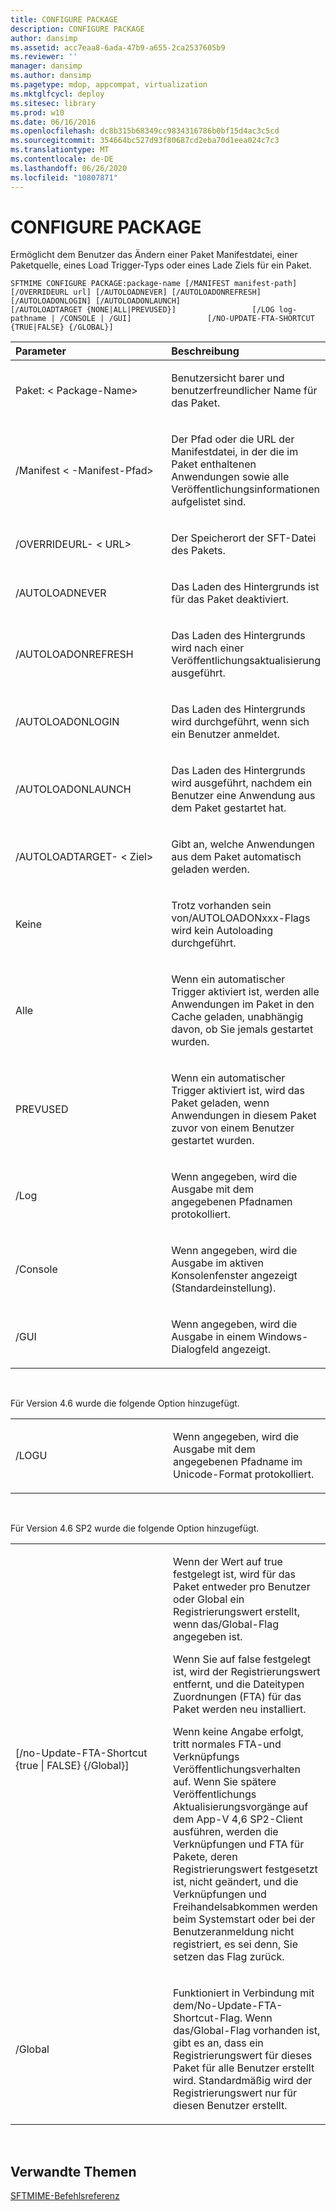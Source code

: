 ```yaml
---
title: CONFIGURE PACKAGE
description: CONFIGURE PACKAGE
author: dansimp
ms.assetid: acc7eaa8-6ada-47b9-a655-2ca2537605b9
ms.reviewer: ''
manager: dansimp
ms.author: dansimp
ms.pagetype: mdop, appcompat, virtualization
ms.mktglfcycl: deploy
ms.sitesec: library
ms.prod: w10
ms.date: 06/16/2016
ms.openlocfilehash: dc8b315b68349cc9834316786b0bf15d4ac3c5cd
ms.sourcegitcommit: 354664bc527d93f80687cd2eba70d1eea024c7c3
ms.translationtype: MT
ms.contentlocale: de-DE
ms.lasthandoff: 06/26/2020
ms.locfileid: "10807871"
---
```

# CONFIGURE PACKAGE


Ermöglicht dem Benutzer das Ändern einer Paket Manifestdatei, einer Paketquelle, eines Load Trigger-Typs oder eines Lade Ziels für ein Paket.

`SFTMIME CONFIGURE PACKAGE:package-name [/MANIFEST manifest-path]                 [/OVERRIDEURL url] [/AUTOLOADNEVER] [/AUTOLOADONREFRESH]                 [/AUTOLOADONLOGIN] [/AUTOLOADONLAUNCH]                 [/AUTOLOADTARGET {NONE|ALL|PREVUSED}]                 [/LOG log-pathname | /CONSOLE | /GUI]                 [/NO-UPDATE-FTA-SHORTCUT {TRUE|FALSE} {/GLOBAL}]`

<table>
<colgroup>
<col width="50%" />
<col width="50%" />
</colgroup>
<thead>
<tr class="header">
<th align="left">Parameter</th>
<th align="left">Beschreibung</th>
</tr>
</thead>
<tbody>
<tr class="odd">
<td align="left"><p>Paket: &lt; Package-Name&gt;</p></td>
<td align="left"><p>Benutzersicht barer und benutzerfreundlicher Name für das Paket.</p></td>
</tr>
<tr class="even">
<td align="left"><p>/Manifest &lt; -Manifest-Pfad&gt;</p></td>
<td align="left"><p>Der Pfad oder die URL der Manifestdatei, in der die im Paket enthaltenen Anwendungen sowie alle Veröffentlichungsinformationen aufgelistet sind.</p></td>
</tr>
<tr class="odd">
<td align="left"><p>/OVERRIDEURL- &lt; URL&gt;</p></td>
<td align="left"><p>Der Speicherort der SFT-Datei des Pakets.</p></td>
</tr>
<tr class="even">
<td align="left"><p>/AUTOLOADNEVER</p></td>
<td align="left"><p>Das Laden des Hintergrunds ist für das Paket deaktiviert.</p></td>
</tr>
<tr class="odd">
<td align="left"><p>/AUTOLOADONREFRESH</p></td>
<td align="left"><p>Das Laden des Hintergrunds wird nach einer Veröffentlichungsaktualisierung ausgeführt.</p></td>
</tr>
<tr class="even">
<td align="left"><p>/AUTOLOADONLOGIN</p></td>
<td align="left"><p>Das Laden des Hintergrunds wird durchgeführt, wenn sich ein Benutzer anmeldet.</p></td>
</tr>
<tr class="odd">
<td align="left"><p>/AUTOLOADONLAUNCH</p></td>
<td align="left"><p>Das Laden des Hintergrunds wird ausgeführt, nachdem ein Benutzer eine Anwendung aus dem Paket gestartet hat.</p></td>
</tr>
<tr class="even">
<td align="left"><p>/AUTOLOADTARGET- &lt; Ziel&gt;</p></td>
<td align="left"><p>Gibt an, welche Anwendungen aus dem Paket automatisch geladen werden.</p></td>
</tr>
<tr class="odd">
<td align="left"><p>Keine</p></td>
<td align="left"><p>Trotz vorhanden sein von/AUTOLOADONxxx-Flags wird kein Autoloading durchgeführt.</p></td>
</tr>
<tr class="even">
<td align="left"><p>Alle</p></td>
<td align="left"><p>Wenn ein automatischer Trigger aktiviert ist, werden alle Anwendungen im Paket in den Cache geladen, unabhängig davon, ob Sie jemals gestartet wurden.</p></td>
</tr>
<tr class="odd">
<td align="left"><p>PREVUSED</p></td>
<td align="left"><p>Wenn ein automatischer Trigger aktiviert ist, wird das Paket geladen, wenn Anwendungen in diesem Paket zuvor von einem Benutzer gestartet wurden.</p></td>
</tr>
<tr class="even">
<td align="left"><p>/Log</p></td>
<td align="left"><p>Wenn angegeben, wird die Ausgabe mit dem angegebenen Pfadnamen protokolliert.</p></td>
</tr>
<tr class="odd">
<td align="left"><p>/Console</p></td>
<td align="left"><p>Wenn angegeben, wird die Ausgabe im aktiven Konsolenfenster angezeigt (Standardeinstellung).</p></td>
</tr>
<tr class="even">
<td align="left"><p>/GUI</p></td>
<td align="left"><p>Wenn angegeben, wird die Ausgabe in einem Windows-Dialogfeld angezeigt.</p></td>
</tr>
</tbody>
</table>

 

Für Version 4.6 wurde die folgende Option hinzugefügt.

<table>
<colgroup>
<col width="50%" />
<col width="50%" />
</colgroup>
<tbody>
<tr class="odd">
<td align="left"><p>/LOGU</p></td>
<td align="left"><p>Wenn angegeben, wird die Ausgabe mit dem angegebenen Pfadname im Unicode-Format protokolliert.</p></td>
</tr>
</tbody>
</table>

 

Für Version 4.6 SP2 wurde die folgende Option hinzugefügt.

<table>
<colgroup>
<col width="50%" />
<col width="50%" />
</colgroup>
<tbody>
<tr class="odd">
<td align="left"><p>[/no-Update-FTA-Shortcut {true | FALSE} {/Global}]</p></td>
<td align="left"><p>Wenn der Wert auf true festgelegt ist, wird für das Paket entweder pro Benutzer oder Global ein Registrierungswert erstellt, wenn das/Global-Flag angegeben ist.</p>
<p>Wenn Sie auf false festgelegt ist, wird der Registrierungswert entfernt, und die Dateitypen Zuordnungen (FTA) für das Paket werden neu installiert.</p>
<p>Wenn keine Angabe erfolgt, tritt normales FTA-und Verknüpfungs Veröffentlichungsverhalten auf. Wenn Sie spätere Veröffentlichungs Aktualisierungsvorgänge auf dem App-V 4,6 SP2-Client ausführen, werden die Verknüpfungen und FTA für Pakete, deren Registrierungswert festgesetzt ist, nicht geändert, und die Verknüpfungen und Freihandelsabkommen werden beim Systemstart oder bei der Benutzeranmeldung nicht registriert, es sei denn, Sie setzen das Flag zurück.</p></td>
</tr>
<tr class="even">
<td align="left"><p>/Global</p></td>
<td align="left"><p>Funktioniert in Verbindung mit dem/No-Update-FTA-Shortcut-Flag. Wenn das/Global-Flag vorhanden ist, gibt es an, dass ein Registrierungswert für dieses Paket für alle Benutzer erstellt wird. Standardmäßig wird der Registrierungswert nur für diesen Benutzer erstellt.</p></td>
</tr>
</tbody>
</table>

 

## Verwandte Themen


[SFTMIME-Befehlsreferenz](sftmime--command-reference.md)

 

 





